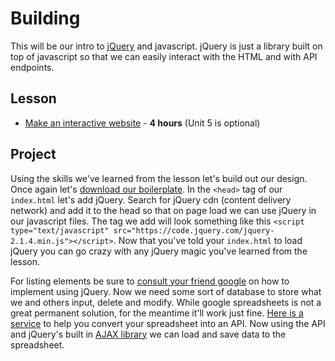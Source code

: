 # Building
This will be our intro to [jQuery](https://jquery.com/) and javascript. jQuery is just a library built on top of javascript so that we can easily interact with the HTML and with API endpoints.

## Lesson
- [Make an interactive website](https://www.codecademy.com/en/skills/make-an-interactive-website) - **4 hours** (Unit 5 is optional)

## Project
Using the skills we've learned from the lesson let's build out our design. Once again let's [download our boilerplate](https://html5boilerplate.com/). In the `<head>` tag of our `index.html` let's add jQuery. Search for jQuery cdn (content delivery network) and add it to the head so that on page load we can use jQuery in our javascript files. The tag we add will look something like this `<script type="text/javascript" src="https://code.jquery.com/jquery-2.1.4.min.js"></script>`. Now that you've told your `index.html` to load jQuery you can go crazy with any jQuery magic you've learned from the lesson. 

For listing elements be sure to [consult your friend google](https://www.google.com/webhp?sourceid=chrome-instant&ion=1&espv=2&ie=UTF-8#q=jquery+each+element) on how to implement using jQuery. Now we need some sort of database to store what we and others input, delete and modify. While google spreadsheets is not a great permanent solution, for the meantime it'll work just fine. [Here is a service](https://sheetsu.com/) to help you convert your spreadsheet into an API. Now using the API and jQuery's built in [AJAX library](http://www.w3schools.com/jquery/ajax_ajax.asp) we can load and save data to the spreadsheet. 